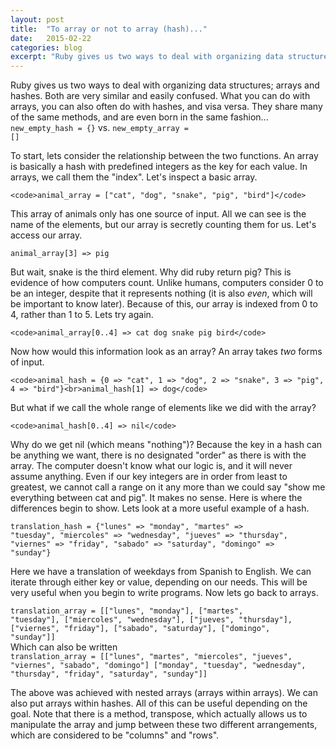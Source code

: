 ```yaml
---
layout: post
title:  "To array or not to array (hash)..."
date:   2015-02-22
categories: blog
excerpt: "Ruby gives us two ways to deal with organizing data structures; arrays and hashes. Both are very similar and easily confused. What you can do with arrays, you can also often do with hashes, and visa versa. They share many of the same methods, and are even born in the same fashion..."
---
```


<!-- <p> -->
Ruby gives us two ways to deal with organizing data structures; arrays and hashes. Both are very similar and easily confused. What you can do with arrays, you can also often do with hashes, and visa versa. They share many of the same methods, and are even born in the same fashion...
    <code>new_empty_hash = {}</code> vs. <code>new_empty_array = []</code>
<!-- </p><p> -->
To start, lets consider the relationship between the two functions. An array is basically a hash with predefined integers as the key for each value. In arrays, we call them the "index". Let's inspect a basic array.
<!-- </p><p> -->
    <code>animal_array = ["cat", "dog", "snake", "pig", "bird"]</code>
<!-- </p><p> -->
This array of animals only has one source of input. All we can see is the name of the elements, but our array is secretly counting them for us. Let's access our array.
<!-- </p><p> -->
<code>animal_array[3] => pig</code>
<!-- </p><p> -->
But wait, snake is the third element. Why did ruby return pig? This is evidence of how computers count. Unlike humans, computers consider 0 to be an integer, despite that it represents nothing (it is also <i>even</i>, which will be important to know later). Because of this, our array is indexed from 0 to 4, rather than 1 to 5. Lets try again.
<!-- </p><p> -->
    <code>animal_array[0..4] => cat dog snake pig bird</code>
<!-- </p><p> -->
Now how would this information look as an array? An array takes <i>two</i> forms of input.
<!-- </p><p> -->
    <code>animal_hash = {0 => "cat", 1 => "dog", 2 => "snake", 3 => "pig", 4 => "bird"}<br>animal_hash[1] => dog</code>
<!-- </p><p> -->
But what if we call the whole range of elements like we did with the array?
<!-- </p><p> -->
    <code>animal_hash[0..4] => nil</code>
<!-- </p><p> -->
Why do we get nil (which means "nothing")? Because the key in a hash can be anything we want, there is no designated "order" as there is with the array. The computer doesn't know what our logic is, and it will never assume anything. Even if our key integers are in order from least to greatest, we cannot call a range on it any more than we could say "show me everything between cat and pig". It makes no sense. Here is where the differences begin to show. Lets look at a more useful example of a hash.
<!-- </p><p> -->
<code>translation_hash = {"lunes" => "monday", "martes" => "tuesday", "miercoles" => "wednesday", "jueves" => "thursday", "viernes" => "friday", "sabado" => "saturday", "domingo" => "sunday"}</code>
<!-- </p><p> -->
Here we have a translation of weekdays from Spanish to English. We can iterate through either key or value, depending on our needs. This will be very useful when you begin to write programs. Now lets go back to arrays.
<!-- </p><p> -->
<code>translation_array = [["lunes", "monday"], ["martes", "tuesday"], ["miercoles", "wednesday"], ["jueves", "thursday"], ["viernes", "friday"], ["sabado", "saturday"], ["domingo", "sunday"]]</code>
<br>Which can also be written<br>
<code>translation_array = [["lunes", "martes", "miercoles", "jueves", "viernes", "sabado", "domingo"] ["monday", "tuesday", "wednesday", "thursday", "friday", "saturday", "sunday"]]</code>
<!-- </p><p> -->
The above was achieved with nested arrays (arrays within arrays). We can also put arrays within hashes. All of this can be useful depending on the goal. Note that there is a method, transpose, which actually allows us to manipulate the array and jump between these two different arrangements, which are considered to be "columns" and "rows".
<!-- </p> -->
